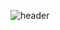 ![header](https://capsule-render.vercel.app/api?type=soft&theme=dark&color=50c3f0&height=170&section=header&text=Minkyu's%20GitHub&fontSize=90&fontColor=ffffff&animation=twinkling)

<!--
**M1nKyu/M1nkyu** is a ✨ _special_ ✨ repository because its `README.md` (this file) appears on your GitHub profile.

Here are some ideas to get you started:

- 🔭 I’m currently working on ...
- 🌱 I’m currently learning ...
- 👯 I’m looking to collaborate on ...
- 🤔 I’m looking for help with ...
- 💬 Ask me about ...
- 📫 How to reach me: ...
- 😄 Pronouns: ...
- ⚡ Fun fact: ...
-->
